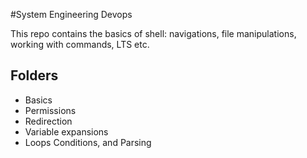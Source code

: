#System Engineering Devops

This repo contains the basics of shell: navigations, file manipulations, working with commands, LTS etc.

## Folders

- Basics
- Permissions
- Redirection
- Variable expansions
- Loops Conditions, and Parsing
